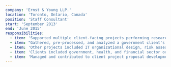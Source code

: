 ```yaml
---
company: 'Ernst & Young LLP.'
location: 'Toronto, Ontario, Canada'
position: 'Staff Consultant'
start: 'September 2013'
end: 'June 2015'
responsibilities:
  - item: 'Supported multiple client-facing projects performing researches, analyses, and communication developments'
  - item: "Gathered, pre-processed, and analyzed a government client's financial and operational data to develop financial models for program assessments"
  - item: 'Other projects included IT organizational design, risk assessment, and strategy development'
  - item: 'Clients included government, health, and financial sector organizations'
  - item: 'Managed and contributed to client project proposal developments for government, health, and financial sector clients'
---
```

